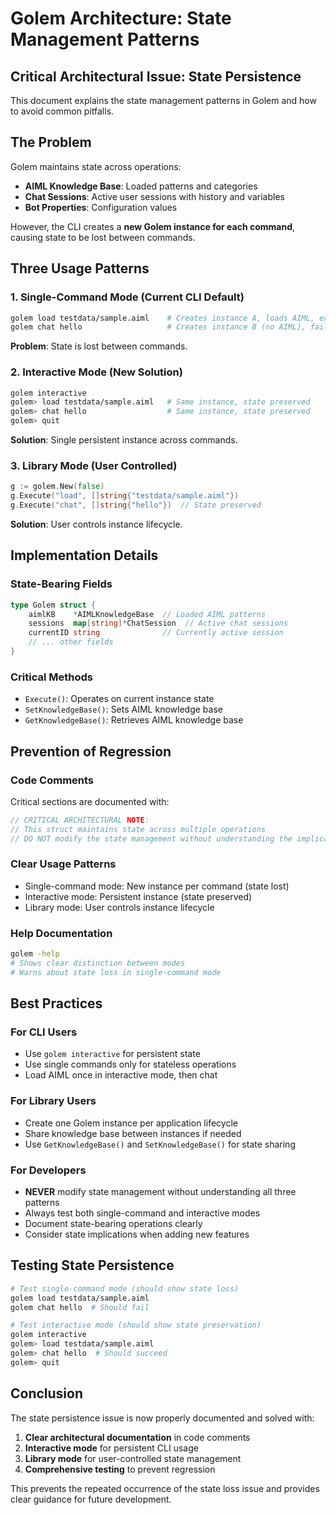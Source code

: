# Golem Architecture: State Management Patterns

## Critical Architectural Issue: State Persistence

This document explains the state management patterns in Golem and how to avoid common pitfalls.

## The Problem

Golem maintains state across operations:
- **AIML Knowledge Base**: Loaded patterns and categories
- **Chat Sessions**: Active user sessions with history and variables
- **Bot Properties**: Configuration values

However, the CLI creates a **new Golem instance for each command**, causing state to be lost between commands.

## Three Usage Patterns

### 1. Single-Command Mode (Current CLI Default)
```bash
golem load testdata/sample.aiml    # Creates instance A, loads AIML, exits
golem chat hello                   # Creates instance B (no AIML), fails
```

**Problem**: State is lost between commands.

### 2. Interactive Mode (New Solution)
```bash
golem interactive
golem> load testdata/sample.aiml   # Same instance, state preserved
golem> chat hello                  # Same instance, state preserved
golem> quit
```

**Solution**: Single persistent instance across commands.

### 3. Library Mode (User Controlled)
```go
g := golem.New(false)
g.Execute("load", []string{"testdata/sample.aiml"})
g.Execute("chat", []string{"hello"})  // State preserved
```

**Solution**: User controls instance lifecycle.

## Implementation Details

### State-Bearing Fields
```go
type Golem struct {
    aimlKB    *AIMLKnowledgeBase  // Loaded AIML patterns
    sessions  map[string]*ChatSession  // Active chat sessions
    currentID string              // Currently active session
    // ... other fields
}
```

### Critical Methods
- `Execute()`: Operates on current instance state
- `SetKnowledgeBase()`: Sets AIML knowledge base
- `GetKnowledgeBase()`: Retrieves AIML knowledge base

## Prevention of Regression

### Code Comments
Critical sections are documented with:
```go
// CRITICAL ARCHITECTURAL NOTE:
// This struct maintains state across multiple operations
// DO NOT modify the state management without understanding the implications
```

### Clear Usage Patterns
- Single-command mode: New instance per command (state lost)
- Interactive mode: Persistent instance (state preserved)
- Library mode: User controls instance lifecycle

### Help Documentation
```bash
golem -help
# Shows clear distinction between modes
# Warns about state loss in single-command mode
```

## Best Practices

### For CLI Users
- Use `golem interactive` for persistent state
- Use single commands only for stateless operations
- Load AIML once in interactive mode, then chat

### For Library Users
- Create one Golem instance per application lifecycle
- Share knowledge base between instances if needed
- Use `GetKnowledgeBase()` and `SetKnowledgeBase()` for state sharing

### For Developers
- **NEVER** modify state management without understanding all three patterns
- Always test both single-command and interactive modes
- Document state-bearing operations clearly
- Consider state implications when adding new features

## Testing State Persistence

```bash
# Test single-command mode (should show state loss)
golem load testdata/sample.aiml
golem chat hello  # Should fail

# Test interactive mode (should show state preservation)
golem interactive
golem> load testdata/sample.aiml
golem> chat hello  # Should succeed
golem> quit
```

## Conclusion

The state persistence issue is now properly documented and solved with:
1. **Clear architectural documentation** in code comments
2. **Interactive mode** for persistent CLI usage
3. **Library mode** for user-controlled state management
4. **Comprehensive testing** to prevent regression

This prevents the repeated occurrence of the state loss issue and provides clear guidance for future development.
